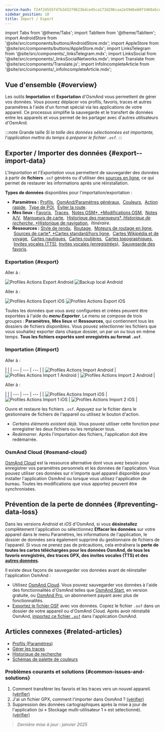 ```yaml
---
source-hash: f24f24555f47b3d32f9623bdce45ca173d296caa2e59dbe6073460a5cd95119d
sidebar_position: 10
title: Import / Export
---
```

import Tabs from '@theme/Tabs';
import TabItem from '@theme/TabItem';
import AndroidStore from '@site/src/components/buttons/AndroidStore.mdx';
import AppleStore from '@site/src/components/buttons/AppleStore.mdx';
import LinksTelegram from '@site/src/components/_linksTelegram.mdx';
import LinksSocial from '@site/src/components/_linksSocialNetworks.mdx';
import Translate from '@site/src/components/Translate.js';
import InfoIncompleteArticle from '@site/src/components/_infoIncompleteArticle.mdx';


## Vue d'ensemble {#overview}

Les outils **Importation** et **Exportation** d'OsmAnd vous permettent de gérer vos données. Vous pouvez déplacer vos profils, favoris, traces et autres paramètres à l'aide d'un format spécial via les applications de votre appareil. Ce processus simplifie la sauvegarde et le transfert de données entre les appareils et vous permet de les partager avec d'autres utilisateurs d'OsmAnd.

:::note Grande taille
*Si la taille des données sélectionnées est importante, l'application mettra du temps à préparer le fichier `.osf`.*
:::


## Exporter / Importer des données {#export--import-data}

L'*Importation* et l'*Exportation* vous permettent de sauvegarder des données à partir de **fichiers** `.osf` générés ou d'utiliser des [sources en ligne](../map/raster-maps.md), ce qui permet de restaurer les informations après une réinstallation.

**Types de données** disponibles pour l'importation/exportation :

- **Paramètres :**
        [Profils](../personal/profiles.md#actions), &nbsp;[OsmAnd/Paramètres généraux](../personal/global-settings.md), &nbsp;[Couleurs](../personal/color-palette-schemes.md), &nbsp;[Action rapide](../widgets/quick-action.md), &nbsp;[Type de POI](../map/point-layers-on-map.md#poi-types), &nbsp;[Éviter la route](../map/map-context-menu.md#avoid-road).
- **Mes lieux :**
        [Favoris](../personal/favorites.md#export--import), &nbsp;[Traces](../personal/tracks/manage-tracks.md#import--export-track), &nbsp;[Notes OSM*, *Modifications OSM](../plugins/osm-editing.md#create--modify-poi), &nbsp;[Notes A/V](../plugins/audio-video-notes.md), &nbsp;[Marqueurs de carte](../personal/markers.md), &nbsp;[Historique des marqueurs*, *Historique de recherche*, *Historique de navigation](../personal/global-settings.md#history), &nbsp;*Itinéraire*.
- **Ressources :**
        [Style de rendu](../map/vector-maps.md#custom-map-style), &nbsp;[Routage](../navigation/routing/osmand-routing.md), &nbsp;[Moteurs de routage en ligne](../navigation/routing/online-routing.md), &nbsp;[Sources de carte*, *Cartes standard/hors ligne](../map/raster-maps.md), &nbsp;[Cartes Wikipédia et de voyage](../plan-route/travel-guides.md), &nbsp;[Cartes nautiques](../plugins/nautical-charts.md), &nbsp;[Cartes routières](../map/vector-maps.md#road-style), &nbsp;[Cartes topographiques](../plugins/topography.md), &nbsp;[Invites vocales (TTS)](../navigation/guidance/voice-navigation.md#tts-text-to-speech), [Invites vocales (enregistrées)](../navigation/guidance/voice-navigation.md#recorded-voice-prompts), &nbsp;[Sauvegarde des favoris](../personal/favorites.md#automatic-favorites-backup).


### Exportation {#export}

<Tabs groupId="operating-systems" queryString="current-os">

<TabItem value="android" label="Android">

Aller à : *<Translate android="true" ids="shared_string_menu,shared_string_settings,import_export,export_to_file"/>*

![Profiles Actions Export Android](@site/static/img/personal/profiles/profile_actions_export_1_andr.png) ![Backup local Android](@site/static/img/personal/profiles/profile_actions_export_2_andr.png)

</TabItem>

<TabItem value="ios" label="iOS">

Aller à : *<Translate ios="true" ids="shared_string_menu,shared_string_settings,local_backup,backup_into_file"/>*

![Profiles Actions Export iOS](@site/static/img/personal/profiles/profile_actions_export_1_ios.png) ![Profiles Actions Export iOS](@site/static/img/personal/profiles/profile_actions_export_2_ios.png)

</TabItem>

</Tabs>

Toutes les données que vous avez configurées et créées peuvent être exportées à l'aide du ***menu Exporter***. Le menu se compose de trois groupes : **Paramètres**, **Mes lieux** et **Ressources**, qui contiennent tous les dossiers de fichiers disponibles. Vous pouvez sélectionner les fichiers que vous souhaitez exporter dans chaque dossier, un par un ou tous en même temps. **Tous les fichiers exportés sont enregistrés au format `.osf`**.


### Importation {#import}

<Tabs groupId="operating-systems" queryString="current-os">

<TabItem value="android" label="Android">

Aller à : *<Translate android="true" ids="shared_string_menu,shared_string_settings,import_export,shared_string_import"/>*

| |
| --- | --- | --- |
| ![Profiles Actions Import Android](@site/static/img/personal/profiles/profile_actions_import_android.png) | ![Profiles Actions Import 1 Android](@site/static/img/personal/profiles/profile_actions_import_1_android.png) | ![Profiles Actions Import 2 Android](@site/static/img/personal/profiles/profile_actions_import_2_android.png) |

</TabItem>

<TabItem value="ios" label="iOS">

Aller à : *<Translate ios="true" ids="shared_string_menu,shared_string_settings,local_backup,restore_from_file"/>*

| |
| --- | --- | --- |
| ![Profiles Actions Import iOS](@site/static/img/personal/profiles/profile_actions_import_ios.png) | ![Profiles Actions Import 1 iOS](@site/static/img/personal/profiles/profile_actions_import_1_ios.png) | ![Profiles Actions Import 2 iOS](@site/static/img/personal/profiles/profile_actions_import_2_ios.png) |

</TabItem>

</Tabs>

Ouvre et restaure les fichiers `.osf`. Appuyez sur le fichier dans le gestionnaire de fichiers de l'appareil ou utilisez le bouton d'action.

- *Certains éléments existent déjà*. Vous pouvez utiliser cette fonction pour enregistrer les deux fichiers ou les remplacer tous.
- *Redémarrer*. Après l'importation des fichiers, l'application doit être redémarrée.


### OsmAnd Cloud {#osmand-cloud}

[OsmAnd Cloud](../personal/osmand-cloud.md) est la ressource alternative dont vous avez besoin pour enregistrer vos paramètres personnels et les données de l'application. Vous pouvez utiliser ces données sur n'importe quel appareil disponible pour installer l'application OsmAnd ou lorsque vous utilisez l'application de bureau. Toutes les modifications que vous apportez peuvent être synchronisées.


## Prévention de la perte de données {#preventing-data-loss}

Dans les versions *Android* et *iOS* d'OsmAnd, si vous **désinstallez** complètement l'application ou sélectionnez **Effacer les données** sur votre appareil dans le menu Paramètres, les informations de l'application, le dossier de données sera également supprimé du gestionnaire de fichiers de l'appareil. Si vous ne prenez pas de précautions, cela entraînera la **perte de toutes les cartes téléchargées pour les données OsmAnd, de tous les favoris enregistrés, des traces GPX, des invites vocales (TTS) et des [autres données](#export--import-data).**

Il existe deux façons de sauvegarder vos données avant de réinstaller l'application OsmAnd :

- Utilisez [OsmAnd Cloud](#osmand-cloud). Vous pouvez sauvegarder vos données à l'aide des fonctionnalités d'OsmAnd telles que [OsmAnd Start](../personal/osmand-cloud.md#osmand-start), en version gratuite, ou [OsmAnd Pro](../purchases/index.md), un abonnement payant avec plus de fonctionnalités.
- [Exportez le fichier OSF](#export) avec vos données. Copiez le fichier `.osf` dans un dossier de votre appareil ou d'OsmAnd Cloud. Après avoir réinstallé OsmAnd, [importez ce fichier `.osf`](#import) dans l'application OsmAnd.


## Articles connexes {#related-articles}

- [Profils (Paramètres)](./profiles.md)
- [Gérer les traces](../personal/tracks/manage-tracks.md#import--export-track)
- [Historique de recherche](../search/search-history.md#export-and-share)
- [Schémas de palette de couleurs](../personal/color-palette-schemes.md)

### Problèmes courants et solutions {#common-issues-and-solutions}

1. Comment transférer les favoris et les traces vers un nouvel appareil. [(vérifier)](../troubleshooting/setup.md#how-to-transfer-favorites-and-tracks-to-a-new-device)
2. J'ai un fichier GPX, comment l'importer dans OsmAnd ? [(vérifier)](../troubleshooting/setup.md#i-have-a-gpx-file-how-do-i-import-it-into-osmand)
3. Suppression des données cartographiques après la mise à jour de l'application (si « Stockage multi-utilisateur 1 » est sélectionné). [(vérifier)](../troubleshooting/maps-data#deleting-map-data-after-the-app-update-if-multiuser-storage-1-is-selected)

> *Dernière mise à jour : janvier 2025*